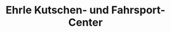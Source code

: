 ---
title: "Ehrle Kutschen- und Fahrsport-Center"
url: /tettnang/ehrle-kutschen-und-fahrsport-center/
shop: Landwirtschaftlich
---